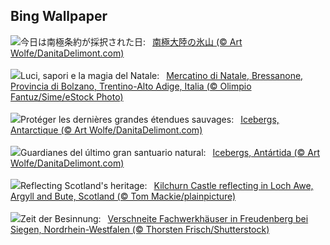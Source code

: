 ## Bing Wallpaper
![](https://www.bing.com/th?id=OHR.IcebergsAntarctica_JA-JP7385959905_UHD.jpg&w=1000)今日は南極条約が採択された日:&nbsp;&ensp;[南極大陸の氷山 (© Art Wolfe/DanitaDelimont.com)](https://www.bing.com/th?id=OHR.IcebergsAntarctica_JA-JP7385959905_UHD.jpg)
<br><br/>
![](https://www.bing.com/th?id=OHR.MercatiDiNataleBolzano_IT-IT2256905385_UHD.jpg&w=1000)Luci, sapori e la magia del Natale:&nbsp;&ensp;[Mercatino di Natale, Bressanone, Provincia di Bolzano, Trentino-Alto Adige, Italia (© Olimpio Fantuz/Sime/eStock Photo)](https://www.bing.com/th?id=OHR.MercatiDiNataleBolzano_IT-IT2256905385_UHD.jpg)
<br><br/>
![](https://www.bing.com/th?id=OHR.IcebergsAntarctica_FR-FR7491065799_UHD.jpg&w=1000)Protéger les dernières grandes étendues sauvages:&nbsp;&ensp;[Icebergs, Antarctique (© Art Wolfe/DanitaDelimont.com)](https://www.bing.com/th?id=OHR.IcebergsAntarctica_FR-FR7491065799_UHD.jpg)
<br><br/>
![](https://www.bing.com/th?id=OHR.IcebergsAntarctica_ES-ES3608779732_UHD.jpg&w=1000)Guardianes del último gran santuario natural:&nbsp;&ensp;[Icebergs, Antártida (© Art Wolfe/DanitaDelimont.com)](https://www.bing.com/th?id=OHR.IcebergsAntarctica_ES-ES3608779732_UHD.jpg)
<br><br/>
![](https://www.bing.com/th?id=OHR.KilchurnAutumn_EN-GB9210745671_UHD.jpg&w=1000)Reflecting Scotland's heritage:&nbsp;&ensp;[Kilchurn Castle reflecting in Loch Awe, Argyll and Bute, Scotland (© Tom Mackie/plainpicture)](https://www.bing.com/th?id=OHR.KilchurnAutumn_EN-GB9210745671_UHD.jpg)
<br><br/>
![](https://www.bing.com/th?id=OHR.FreudenbergHistoricHouses_DE-DE3863423728_UHD.jpg&w=1000)Zeit der Besinnung:&nbsp;&ensp;[Verschneite Fachwerkhäuser in Freudenberg bei Siegen, Nordrhein-Westfalen (© Thorsten Frisch/Shutterstock)](https://www.bing.com/th?id=OHR.FreudenbergHistoricHouses_DE-DE3863423728_UHD.jpg)
<br><br/>
